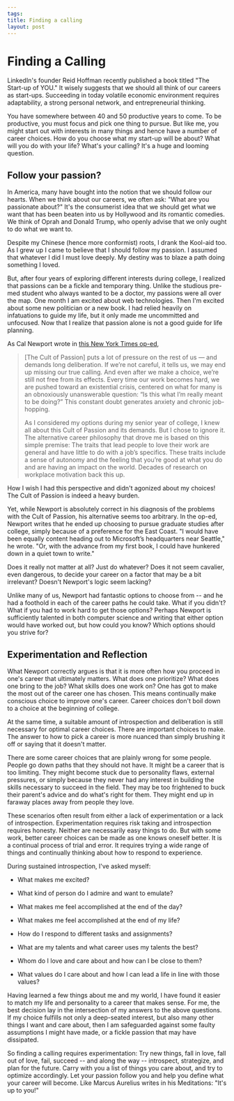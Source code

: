 ```yaml
--- 
tags: 
title: Finding a calling
layout: post
---
```


# Finding a Calling

LinkedIn's founder Reid Hoffman recently published a book titled "The Start-up of YOU." It wisely suggests that we should all think of our careers as start-ups. Succeeding in today volatile economic environment requires adaptability, a strong personal network, and entrepreneurial thinking. 

You have somewhere between 40 and 50 productive years to come. To be productive, you must focus and pick one thing to pursue. But like me, you might start out with interests in many things and hence have a number of career choices. How do you choose what my start-up will be about? What will you do with your life? What's your calling? It's a huge and looming question.

## Follow your passion?

In America, many have bought into the notion that we should follow our hearts. When we think about our careers, we often ask: "What are you passionate about?" It's the consumerist idea that we should get what we want that has been beaten into us by Hollywood and its romantic comedies. We think of Oprah and Donald Trump, who openly advise that we only ought to do what we want to. 

Despite my Chinese (hence more conformist) roots, I drank the Kool-aid too. As I grew up I came to believe that I should follow my passion. I assumed that whatever I did I must love deeply. My destiny was to blaze a path doing something I loved. 

But, after four years of exploring different interests during college, I realized that passions can be a fickle and temporary thing. Unlike the studious pre-med student who always wanted to be a doctor, my passions were all over the map. One month I am excited about web technologies. Then I'm excited about some new politician or a new book. I had relied heavily on infatuations to guide my life, but it only made me uncommitted and unfocused. Now that I realize that passion alone is not a good guide for life planning. 

As Cal Newport wrote in [this New York Times op-ed](http://www.nytimes.com/2012/09/30/jobs/follow-a-career-passion-let-it-follow-you.html), 

>[The Cult of Passion] puts a lot of pressure on the rest of us — and demands long deliberation. If we’re not careful, it tells us, we may end up missing our true calling. And even after we make a choice, we’re still not free from its effects. Every time our work becomes hard, we are pushed toward an existential crisis, centered on what for many is an obnoxiously unanswerable question: “Is this what I’m really meant to be doing?” This constant doubt generates anxiety and chronic job-hopping.
>
>As I considered my options during my senior year of college, I knew all about this Cult of Passion and its demands. But I chose to ignore it. The alternative career philosophy that drove me is based on this simple premise: The traits that lead people to love their work are general and have little to do with a job’s specifics. These traits include a sense of autonomy and the feeling that you’re good at what you do and are having an impact on the world. Decades of research on workplace motivation back this up. 

How I wish I had this perspective and didn't agonized about my choices! The Cult of Passion is indeed a heavy burden. 

Yet, while Newport is absolutely correct in his diagnosis of the problems with the Cult of Passion, his alternative seems too arbitrary. In the op-ed, Newport writes that he ended up choosing to pursue graduate studies after college, simply because of a preference for the East Coast. "I would have been equally content heading out to Microsoft’s headquarters near Seattle," he wrote. "Or, with the advance from my first book, I could have hunkered down in a quiet town to write." 

Does it really not matter at all? Just do whatever? Does it not seem cavalier, even dangerous, to decide your career on a factor that may be a bit irrelevant? Doesn't Newport's logic seem lacking? 

Unlike many of us, Newport had fantastic options to choose from -- and he had a foothold in each of the career paths he could take. What if you didn't? What if you had to work hard to get those options? Perhaps Newport is sufficiently talented in both computer science and writing that either option would have worked out, but how could you know? Which options should you strive for? 

## Experimentation and Reflection

What Newport correctly argues is that it is more often how you proceed in one's career that ultimately matters. What does one prioritize? What does one bring to the job? What skills does one work on? One has got to make the most out of the career one has chosen. This means continually make conscious choice to improve one's career. Career choices don't boil down to a choice at the beginning of college. 

At the same time, a suitable amount of introspection and deliberation is still necessary for optimal career choices. There are important choices to make. The answer to how to pick a career is more nuanced than simply brushing it off or saying that it doesn't matter. 

There are some career choices that are plainly wrong for some people. People go down paths that they should not have. It might be a career that is too limiting. They might become stuck due to personality flaws, external pressures, or simply because they never had any interest in building the skills necessary to succeed in the field. They may be too frightened to buck their parent's advice and do what's right for them. They might end up in faraway places away from people they love. 

These scenarios often result from either a lack of experimentation or a lack of introspection. Experimentation requires risk taking and introspection requires honesty. Neither are necessarily easy things to do. But with some work, better career choices can be made as one knows oneself better. It is a continual process of trial and error. It requires trying a wide range of things and continually thinking about how to respond to experience. 

During sustained introspection, I've asked myself: 

* What makes me excited? 

* What kind of person do I admire and want to emulate? 

* What makes me feel accomplished at the end of the day? 

* What makes me feel accomplished at the end of my life? 

* How do I respond to different tasks and assignments?

* What are my talents and what career uses my talents the best? 

* Whom do I love and care about and how can I be close to them? 

* What values do I care about and how I can lead a life in line with those values?

Having learned a few things about me and my world, I have found it easier to match my life and personality to a career that makes sense. For me, the best decision lay in the intersection of my answers to the above questions. If my choice fulfills not only a deep-seated interest, but also many other things I want and care about, then I am safeguarded against some faulty assumptions I might have made, or a fickle passion that may have dissipated. 

So finding a calling requires experimentation: Try new things, fall in love, fall out of love, fail, succeed -- and along the way -- introspect, strategize, and plan for the future. Carry with you a list of things you care about, and try to optimize accordingly. Let your passion follow you and help you define what your career will become. Like Marcus Aurelius writes in his Meditations: "It's up to you!" 